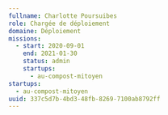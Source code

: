 ```yaml
---
fullname: Charlotte Poursuibes
role: Chargée de déploiement
domaine: Déploiement
missions:
  - start: 2020-09-01
    end: 2021-01-30
    status: admin
    startups:
      - au-compost-mitoyen
startups:
  - au-compost-mitoyen
uuid: 337c5d7b-4bd3-48fb-8269-7100ab8792ff
---
```

